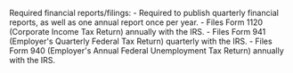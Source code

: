 Required financial reports/filings:
    - Required to publish quarterly financial reports, as well as one annual report once per year. 
    - Files Form 1120 (Corporate Income Tax Return) annually with the IRS.
    - Files Form 941 (Employer's Quarterly Federal Tax Return) quarterly with the IRS.
    - Files Form 940 (Employer's Annual Federal Unemployment Tax Return) annually with the IRS.